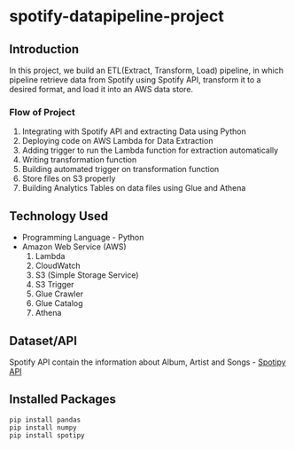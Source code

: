 # spotify-datapipeline-project

## Introduction
In this project, we build an ETL(Extract, Transform, Load) pipeline, in which pipeline retrieve data from Spotify using Spotify API, transform it to a desired format, and load it into an AWS data store.
### Flow of Project
1) Integrating with Spotify API and extracting Data using Python
2) Deploying code on AWS Lambda for Data Extraction
3) Adding trigger to run the Lambda function for extraction automatically
4) Writing transformation function
5) Building automated trigger on transformation function
6) Store files on S3 properly
7) Building Analytics Tables on data files using Glue and Athena

## Technology Used
* Programming Language - Python
* Amazon Web Service (AWS)
  1) Lambda
  2) CloudWatch
  3) S3 (Simple Storage Service)
  4) S3 Trigger
  5) Glue Crawler
  6) Glue Catalog
  7) Athena
 
## Dataset/API
Spotify API contain the information about Album, Artist and Songs - [Spotipy API](https://spotipy.readthedocs.io/en/2.22.1/)

## Installed Packages
```
pip install pandas
pip install numpy
pip install spotipy

```
